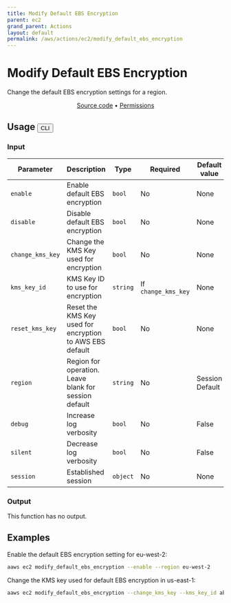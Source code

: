 ```yaml
---
title: Modify Default EBS Encryption
parent: ec2
grand_parent: Actions
layout: default
permalink: /aws/actions/ec2/modify_default_ebs_encryption
---
```


# Modify Default EBS Encryption

Change the default EBS encryption settings for a region.

<p align="center">
   <a href="https://github.com/avtomat-hub/avtomat-aws/tree/main/avtomat_aws/ec2/modify_default_ebs_encryption.py">Source code</a> •
   <a href="/aws/permissions/ec2/modify_default_ebs_encryption">Permissions</a>
</p>

## Usage <button id="toggleButton" class="btn fs-3" onclick="toggleTables()">CLI</button>

### Input

| Parameter        | Description                                              | Type     | Required            | Default value   |
|------------------|----------------------------------------------------------|----------|---------------------|-----------------|
| `enable`         | Enable default EBS encryption                            | `bool`   | No                  | None            |
| `disable`        | Disable default EBS encryption                           | `bool`   | No                  | None            |
| `change_kms_key` | Change the KMS Key used for encryption                   | `bool`   | No                  | None            |
| `kms_key_id`     | KMS Key ID to use for encryption                         | `string` | If `change_kms_key` | None            |
| `reset_kms_key`  | Reset the KMS Key used for encryption to AWS EBS default | `bool`   | No                  | None            |
| `region`         | Region for operation. Leave blank for session default    | `string` | No                  | Session Default |
| `debug`          | Increase log verbosity                                   | `bool`   | No                  | False           |
| `silent`         | Decrease log verbosity                                   | `bool`   | No                  | False           |
| `session`        | Established session                                      | `object` | No                  | None            |

### Output

This function has no output.

<div markdown="1" id="cli" style="display: block;">

## Examples

Enable the default EBS encryption setting for eu-west-2:

```bash
aaws ec2 modify_default_ebs_encryption --enable --region eu-west-2
```

Change the KMS key used for default EBS encryption in us-east-1:

```bash
aaws ec2 modify_default_ebs_encryption --change_kms_key --kms_key_id abcd1234-a123-456a-a12b-a123b4cd56ef
```

</div>

<div markdown="1" id="prog" style="display: none;">

## Examples

Enable the default EBS encryption setting for eu-west-2:

```python
from avtomat_aws import ec2

response = ec2.modify_default_ebs_encryption(enable=True,
                                             region="eu-west-2")
```

Change the KMS key used for default EBS encryption in us-east-1:

```python
from avtomat_aws import ec2

response = ec2.modify_default_ebs_encryption(change_kms_key=True,
                                             kms_key_id="abcd1234-a123-456a-a12b-a123b4cd56ef")
```

</div>

<script>
  function toggleTables() {
    var cli = document.getElementById("cli");
    var prog = document.getElementById("prog");
    var toggleButton = document.getElementById("toggleButton");
    if (cli.style.display === "none") {
      cli.style.display = "block";
      prog.style.display = "none";
      toggleButton.innerHTML = "CLI";
    } else {
      cli.style.display = "none";
      prog.style.display = "block";
      toggleButton.innerHTML = "Programmatic";
    } 
  }
</script>
